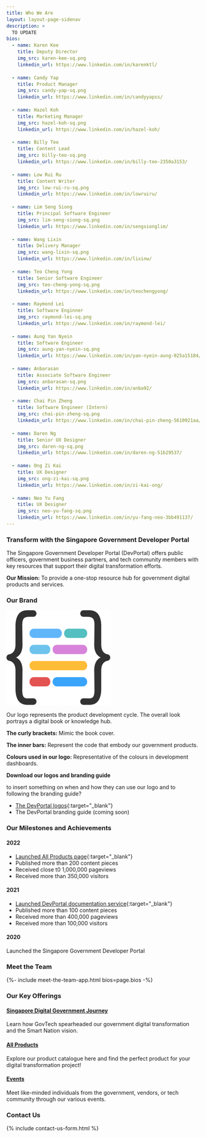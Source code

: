```yaml
---
title: Who We Are
layout: layout-page-sidenav
description: >
  TO UPDATE
bios:
  - name: Karen Kee
    title: Deputy Director
    img_src: karen-kee-sq.png
    linkedin_url: https://www.linkedin.com/in/karenktl/

  - name: Candy Yap
    title: Product Manager
    img_src: candy-yap-sq.png
    linkedin_url: https://www.linkedin.com/in/candyyapss/

  - name: Hazel Koh
    title: Marketing Manager
    img_src: hazel-koh-sq.png
    linkedin_url: https://www.linkedin.com/in/hazel-koh/

  - name: Billy Teo
    title: Content Lead
    img_src: billy-teo-sq.png
    linkedin_url: https://www.linkedin.com/in/billy-teo-2350a3153/

  - name: Low Rui Ru
    title: Content Writer
    img_src: low-rui-ru-sq.png
    linkedin_url: https://www.linkedin.com/in/lowruiru/

  - name: Lim Seng Siong
    title: Principal Software Engineer
    img_src: lim-seng-siong-sq.png
    linkedin_url: https://www.linkedin.com/in/sengsionglim/

  - name: Wang Lixin
    title: Delivery Manager
    img_src: wang-lixin-sq.png
    linkedin_url: https://www.linkedin.com/in/lixinw/

  - name: Teo Cheng Yong
    title: Senior Software Engineer
    img_src: teo-cheng-yong-sq.png
    linkedin_url: https://www.linkedin.com/in/teochengyong/

  - name: Raymond Lei
    title: Software Enginner
    img_src: raymond-lei-sq.png
    linkedin_url: https://www.linkedin.com/in/raymond-lei/

  - name: Aung Yan Nyein
    title: Software Engineer
    img_src: aung-yan-nyein-sq.png
    linkedin_url: https://www.linkedin.com/in/yan-nyein-aung-025a15184/

  - name: Anbarasan
    title: Associate Software Engineer
    img_src: anbarasan-sq.png
    linkedin_url: https://www.linkedin.com/in/anba92/

  - name: Chai Pin Zheng
    title: Software Engineer (Intern)
    img_src: chai-pin-zheng-sq.png
    linkedin_url: https://www.linkedin.com/in/chai-pin-zheng-5610921aa/

  - name: Daren Ng
    title: Senior UX Designer
    img_src: daren-ng-sq.png
    linkedin_url: https://www.linkedin.com/in/daren-ng-51b29537/

  - name: Ong Zi Kai
    title: UX Designer
    img_src: ong-zi-kai-sq.png
    linkedin_url: https://www.linkedin.com/in/zi-kai-ong/

  - name: Neo Yu Fang
    title: UX Designer
    img_src: neo-yu-fang-sq.png
    linkedin_url: https://www.linkedin.com/in/yu-fang-neo-3bb491137/
---
```


### Transform with the Singapore Government Developer Portal

The Singapore Government Developer Portal (DevPortal) offers public officers, government business partners, and tech community members with key resources that support their digital transformation efforts.

**Our Mission:** To provide a one-stop resource hub for government digital products and services.

### Our Brand

<p></p>
<div class="sgds-container">
	<div class="row is-multiline">
		<div class="col is-3-desktop is-12-tablet is-flex">
			<div class="sgds-card-no-border">
				<div class="sgds-card-content">
					<img src="/assets/img/digital-transformation/logo_icon_color.png" alt="The Singapore Government Developer Portal logo" />
				</div>
			</div>
		</div>
		<div class="col is-9-desktop is-12-tablet is-flex">
			<div class="sgds-card-no-border">
				<div class="sgds-card-content">
					<p>Our logo represents the product development cycle. The overall look portrays a digital book or knowledge hub.</p>
					<p><b>The curly brackets:</b> Mimic the book cover.</p>
					<p><b>The inner bars:</b> Represent the code that embody our government products.</p>
					<p><b>Colours used in our logo:</b> Representative of the colours in development dashboards.</p>
				</div>
			</div>
		</div>
	</div>
</div>
<p></p>

**Download our logos and branding guide**

to insert something on when and how they can use our logo and to following the branding guide?

- [The DevPortal logos](/assets/files/singapore-government-developer-portal-logos.zip){:target="_blank"}
- The DevPortal branding guide (coming soon)

### Our Milestones and Achievements               

#### 2022
- [Launched All Products page](/products/all-product){:target="_blank"}
- Published more than 200 content pieces
- Received close t0 1,000,000 pageviews
- Received more than 350,000 visitors

<!--<div class="sgds-container">
	<div class="row is-multiline">
		<div class="col is-nested is-4-desktop is-12-tablet is-flex">
			<div class="sgds-card">
				<div class="sgds-card-content">
					<div class="row">
						<div class="col is-2-desktop is-12-tablet is-flex">
							<div class="sgds-card-no-border">
								<img src="/assets/img/digital-transformation/new-launched.svg" alt="Launched All Products page" />
							</div>
						</div>
						<div class="col is-10-desktop is-12-tablet is-flex">
							<div class="sgds-card-no-border">	
								<p><a href="/products/all-products/" target="_blank">All Products</a> page</p>
							</div>
						</div>
					</div>
				</div>
			</div>
		</div>
		<div class="col is-nested is-4-desktop is-12-tablet is-flex">
			<div class="sgds-card">
				<div class="sgds-card-content">
					<div class="row">
						<div class="col is-2-desktop is-12-tablet is-flex">
							<div class="sgds-card-no-border">
								<img src="/assets/img/digital-transformation/achievement.svg" alt="more than 200 content pieces" />
							</div>
						</div>
						<div class="col is-10-desktop is-12-tablet is-flex">
							<div class="sgds-card-no-border">	
								<p>&gt;200 content pieces</p>
							</div>
						</div>
					</div>
				</div>
			</div>
		</div>
		<div class="col is-nested is-4-desktop is-12-tablet is-flex">
			<div class="sgds-card">
				<div class="sgds-card-content">
					<div class="row">
						<div class="col is-2-desktop is-12-tablet is-flex">
							<div class="sgds-card-no-border">
								<img src="/assets/img/digital-transformation/achievement.svg" alt="more than 1,500,000 pageviews" />
							</div>
						</div>
						<div class="col is-10-desktop is-12-tablet is-flex">
							<div class="sgds-card-no-border">	
								<p>&gt;1,500,000 pageviews</p>
							</div>
						</div>
					</div>
				</div>
			</div>
		</div>
		<div class="col is-nested is-4-desktop is-12-tablet is-flex">
			<div class="sgds-card">
				<div class="sgds-card-content">
					<div class="row">
						<div class="col is-2-desktop is-12-tablet is-flex">
							<div class="sgds-card-no-border">
								<img src="/assets/img/digital-transformation/achievement.svg" alt="more than 350,000 visitors" />
							</div>
						</div>
						<div class="col is-10-desktop is-12-tablet is-flex">
							<div class="sgds-card-no-border">	
								<p>&gt;350,000 visitors</p>
							</div>
						</div>
					</div>
				</div>
			</div>
		</div>
	</div>
</div>
<p></p>-->

#### 2021
- [Launched DevPortal documentation service](https://docs.developer.tech.gov.sg){:target="_blank"}
- Published more than 100 content pieces
- Received more than 400,000 pageviews
- Received more than 100,000 visitors

<!--<div class="sgds-container">
	<div class="row is-multiline">
		<div class="col is-nested is-4-desktop is-12-tablet is-flex">
			<div class="sgds-card">
				<div class="sgds-card-content">
					<div class="row">
						<div class="col is-2-desktop is-12-tablet is-flex">
							<div class="sgds-card-no-border">
								<img src="/assets/img/digital-transformation/new-launched.svg" alt="Launched DevPortal documentation service" />
							</div>
						</div>
						<div class="col is-10-desktop is-12-tablet is-flex">
							<div class="sgds-card-no-border">	
								<p><a href="https://docs.developer.tech.gov.sg" target="_blank">DevPortal doc service</a></p>
							</div>
						</div>
					</div>
				</div>
			</div>
		</div>
		<div class="col is-nested is-4-desktop is-12-tablet is-flex">
			<div class="sgds-card">
				<div class="sgds-card-content">
					<div class="row">
						<div class="col is-2-desktop is-12-tablet is-flex">
							<div class="sgds-card-no-border">
								<img src="/assets/img/digital-transformation/achievement.svg" alt="more than 100 content pieces" />
							</div>
						</div>
						<div class="col is-10-desktop is-12-tablet is-flex">
							<div class="sgds-card-no-border">	
								<p>&gt;100 content pieces</p>
							</div>
						</div>
					</div>
				</div>
			</div>
		</div>
		<div class="col is-nested is-4-desktop is-12-tablet is-flex">
			<div class="sgds-card">
				<div class="sgds-card-content">
					<div class="row">
						<div class="col is-2-desktop is-12-tablet is-flex">
							<div class="sgds-card-no-border">
								<img src="/assets/img/digital-transformation/achievement.svg" alt="more than 400,000 pageviews" />
							</div>
						</div>
						<div class="col is-10-desktop is-12-tablet is-flex">
							<div class="sgds-card-no-border">	
								<p>&gt;400,000 pageviews</p>
							</div>
						</div>
					</div>
				</div>
			</div>
		</div>
		<div class="col is-nested is-4-desktop is-12-tablet is-flex">
			<div class="sgds-card">
				<div class="sgds-card-content">
					<div class="row">
						<div class="col is-2-desktop is-12-tablet is-flex">
							<div class="sgds-card-no-border">
								<img src="/assets/img/digital-transformation/achievement.svg" alt="more than 100,000 visitors" />
							</div>
						</div>
						<div class="col is-10-desktop is-12-tablet is-flex">
							<div class="sgds-card-no-border">	
								<p>&gt;100,000 visitors</p>
							</div>
						</div>
					</div>
				</div>
			</div>
		</div>
	</div>
</div>
<p></p>-->

#### 2020
Launched the Singapore Government Developer Portal

<!--<div class="sgds-container">
	<div class="row is-multiline">
		<div class="col is-nested is-4-desktop is-12-tablet is-flex">
			<div class="sgds-card">
				<div class="sgds-card-content">
					<div class="row">
						<div class="col is-2-desktop is-12-tablet is-flex">
							<div class="sgds-card-no-border">
								<img src="/assets/img/digital-transformation/new-launched.svg" alt="Launched the Singapore Government Developer Portal" />
							</div>
						</div>
						<div class="col is-10-desktop is-12-tablet is-flex">
							<div class="sgds-card-no-border">	
								<p>DevPortal</p>
							</div>
						</div>
					</div>
				</div>
			</div>
		</div>
	</div>
</div>-->

### Meet the Team

{%- include meet-the-team-app.html bios=page.bios -%}

### Our Key Offerings

<div class="row is-multiline">
	<div class="col is-4-desktop is-12-tablet is-flex">
		<div class="sgds-card">
			<div class="sgds-card-content">
				<h4><a href="/our-digital-journey/singapore-digital-government-journey">Singapore Digital Government Journey</a></h4>
				<p>Learn how GovTech spearheaded our government digital transformation and the Smart Nation vision.</p>
			</div>
		</div>
	</div>
	<div class="col is-4-desktop is-12-tablet is-flex">
		<div class="sgds-card">
			<div class="sgds-card-content">
				<h4><a href="/products/all-products">All Products</a></h4>
				<p>Explore our product catalogue here and find the perfect product for your digital transformation project!</p>
			</div>
		</div>
	</div>
	<div class="col is-4-desktop is-12-tablet is-flex">
		<div class="sgds-card">
			<div class="sgds-card-content">
				<h4><a href="/communities/events/all-events">Events</a></h4>
				<p>Meet like-minded individuals from the government, vendors, or tech community through our various events.</p>
			</div>
		</div>
	</div>
</div>            

### Contact Us

{% include contact-us-form.html %} 
